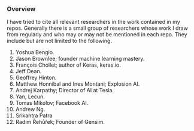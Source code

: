 ### Overview

I have tried to cite all relevant researchers in the work contained in my repos. Generally there is a small group of researchers whose work I draw from regularly and who may or may not be mentioned in each repo. They include but are not limited to the following. 

1. Yoshua Bengio. 
2. Jason Brownlee; founder machine learning mastery.
3. François Chollet; author of Keras, keras.io.
4. Jeff Dean.  
5. Geoffrey Hinton.
6. Matthew Honnibal and Ines Montani; Explosion AI.  
7. Andrej Karpathy; Director of AI at Tesla.
8. Yan, Lecun.
9. Tomas Mikolov; Facebook AI.
10. Andrew Ng.
11. Srikantra Patra
12. Radim Řehůřek; Founder of Gensim.




 

